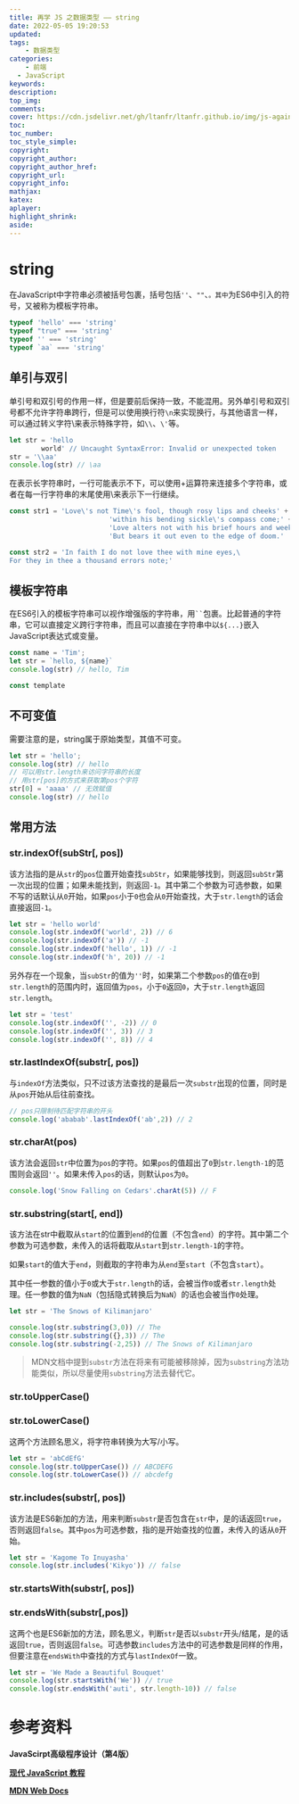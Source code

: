 ```yaml
---
title: 再学 JS 之数据类型 —— string
date: 2022-05-05 19:20:53
updated:
tags: 
	- 数据类型
categories: 
	- 前端
  - JavaScript
keywords:
description:
top_img:
comments:
cover: https://cdn.jsdelivr.net/gh/ltanfr/ltanfr.github.io/img/js-again.jpeg
toc:
toc_number:
toc_style_simple:
copyright:
copyright_author:
copyright_author_href:
copyright_url:
copyright_info:
mathjax:
katex:
aplayer:
highlight_shrink:
aside:
---
```

# string

在JavaScript中字符串必须被括号包裹，括号包括`''`、`""`、````。其中````为ES6中引入的符号，又被称为模板字符串。

```js
typeof 'hello' === 'string'
typeof "true" === 'string'
typeof '' === 'string'
typeof `aa` === 'string'
```

## 单引与双引

单引号和双引号的作用一样，但是要前后保持一致，不能混用。另外单引号和双引号都不允许字符串跨行，但是可以使用换行符`\n`来实现换行，与其他语言一样，可以通过转义字符\来表示特殊字符，如`\\`、`\'`等。

```js
let str = 'hello
		world' // Uncaught SyntaxError: Invalid or unexpected token
str = '\\aa'
console.log(str) // \aa
```

在表示长字符串时，一行可能表示不下，可以使用+运算符来连接多个字符串，或者在每一行字符串的末尾使用\来表示下一行继续。

```js
const str1 = 'Love\'s not Time\'s fool, though rosy lips and cheeks' + 
						 'within his bending sickle\'s compass come;' + 
						 'Love alters not with his brief hours and weeks,' +
						 'But bears it out even to the edge of doom.'

const str2 = 'In faith I do not love thee with mine eyes,\
For they in thee a thousand errors note;'
```

## 模板字符串

在ES6引入的模板字符串可以视作增强版的字符串，用` `` `包裹。比起普通的字符串，它可以直接定义跨行字符串，而且可以直接在字符串中以`${...}`嵌入JavaScript表达式或变量。

```js
const name = 'Tim';
let str = `hello, ${name}`
console.log(str) // hello, Tim

const template
```

## 不可变值

需要注意的是，string属于原始类型，其值不可变。

```js
let str = 'hello';
console.log(str) // hello
// 可以用str.length来访问字符串的长度
// 用str[pos]的方式来获取第pos个字符
str[0] = 'aaaa' // 无效赋值
console.log(str) // hello
```

## 常用方法

### str.indexOf(subStr[, pos])

该方法指的是从`str`的`pos`位置开始查找`subStr`，如果能够找到，则返回`subStr`第一次出现的位置；如果未能找到，则返回`-1`。其中第二个参数为可选参数，如果不写的话默认从`0`开始，如果`pos`小于`0`也会从`0`开始查找，大于`str.length`的话会直接返回`-1`。

```js
let str = 'hello world'
console.log(str.indexOf('world', 2)) // 6
console.log(str.indexOf('a')) // -1
console.log(str.indexOf('hello', 1)) // -1
console.log(str.indexOf('h', 20)) // -1
```

另外存在一个现象，当`subStr`的值为`''`时，如果第二个参数`pos`的值在`0`到`str.length`的范围内时，返回值为`pos`，小于`0`返回`0`，大于`str.length`返回`str.length`。

```js
let str = 'test'
console.log(str.indexOf('', -2)) // 0
console.log(str.indexOf('', 3)) // 3
console.log(str.indexOf('', 8)) // 4
```

### str.lastIndexOf(substr[, pos])

与`indexOf`方法类似，只不过该方法查找的是最后一次`substr`出现的位置，同时是从`pos`开始从后往前查找。

```js
// pos只限制待匹配字符串的开头
console.log('ababab'.lastIndexOf('ab',2)) // 2
```

### str.charAt(pos)

该方法会返回`str`中位置为`pos`的字符。如果`pos`的值超出了`0`到`str.length-1`的范围则会返回`''`。如果未传入`pos`的话，则默认`pos`为`0`。

```js
console.log('Snow Falling on Cedars'.charAt(5)) // F
```

### str.substring(start[, end])

该方法在str中截取从`start`的位置到`end`的位置（不包含`end`）的字符。其中第二个参数为可选参数，未传入的话将截取从`start`到`str.length-1`的字符。

如果`start`的值大于`end`，则截取的字符串为从`end`至`start`（不包含`start`）。

其中任一参数的值小于`0`或大于`str.length`的话，会被当作`0`或者`str.length`处理。任一参数的值为`NaN`（包括隐式转换后为`NaN`）的话也会被当作`0`处理。

```js
let str = 'The Snows of Kilimanjaro'

console.log(str.substring(3,0)) // The
console.log(str.substring({},3)) // The
console.log(str.substring(-2,25)) // The Snows of Kilimanjaro
```

> MDN文档中提到`substr`方法在将来有可能被移除掉，因为`substring`方法功能类似，所以尽量使用`substring`方法去替代它。
> 

### str.toUpperCase()

### str.toLowerCase()

这两个方法顾名思义，将字符串转换为大写/小写。

```js
let str = 'abCdEfG'
console.log(str.toUpperCase()) // ABCDEFG
console.log(str.toLowerCase()) // abcdefg
```

### str.includes(substr[, pos])

该方法是ES6新加的方法，用来判断`substr`是否包含在`str`中，是的话返回`true`，否则返回`false`。其中`pos`为可选参数，指的是开始查找的位置，未传入的话从`0`开始。

```js
let str = 'Kagome To Inuyasha'
console.log(str.includes('Kikyo')) // false
```

### str.startsWith(substr[, pos])

### str.endsWith(substr[,pos])

这两个也是ES6新加的方法，顾名思义，判断`str`是否以`substr`开头/结尾，是的话返回`true`，否则返回`false`。可选参数`includes`方法中的可选参数是同样的作用，但要注意在`endsWith`中查找的方式与`lastIndexOf`一致。

```js
let str = 'We Made a Beautiful Bouquet'
console.log(str.startsWith('We')) // true
console.log(str.endsWith('auti', str.length-10)) // false
```

# 参考资料

**JavaScirpt高级程序设计（第4版）**

****[现代 JavaScript 教程](https://zh.javascript.info/)****

**[MDN Web Docs](https://developer.mozilla.org/zh-CN/)**